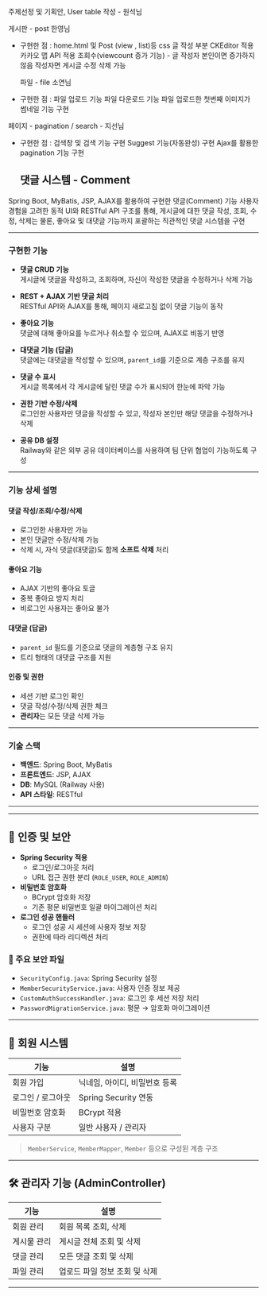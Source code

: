 주제선정 및 기획안, User table 작성 - 원석님

게시판 - post 한영님
- 구현한 점 : home.html 및 Post  (view , list)등 css
             글 작성 부분 CKEditor 적용
             카카오 맵 API 적용
             조회수(viewcount 증가 기능) - 글 작성자 본인이면 증가하지 않음
             작성자면 게시글 수정 삭제 가능
  
  파일 - file 소연님
- 구현한 점 : 파일 업로드 기능
             파일 다운로드 기능
             파일 업로드한 첫번째 이미지가 썸네일 기능 구현

페이지 - pagination / search - 지선님
- 구현한 점 : 검색창 및 검색 기능 구현
             Suggest 기능(자동완성) 구현
             Ajax를 활용한 pagination 기능 구현

  ## 댓글 시스템 - Comment

Spring Boot, MyBatis, JSP, AJAX를 활용하여 구현한 댓글(Comment) 기능
사용자 경험을 고려한 동적 UI와 RESTful API 구조를 통해, 게시글에 대한 댓글 작성, 조회, 수정, 삭제는 물론, 좋아요 및 대댓글 기능까지 포괄하는 직관적인 댓글 시스템을 구현

---

###  구현한 기능

- **댓글 CRUD 기능**  
  게시글에 댓글을 작성하고, 조회하며, 자신이 작성한 댓글을 수정하거나 삭제 가능

- **REST + AJAX 기반 댓글 처리**  
  RESTful API와 AJAX를 통해, 페이지 새로고침 없이 댓글 기능이 동작

- **좋아요 기능**  
  댓글에 대해 좋아요를 누르거나 취소할 수 있으며, AJAX로 비동기 반영

- **대댓글 기능 (답글)**  
  댓글에는 대댓글을 작성할 수 있으며, `parent_id`를 기준으로 계층 구조를 유지

- **댓글 수 표시**  
  게시글 목록에서 각 게시글에 달린 댓글 수가 표시되어 한눈에 파악 가능

- **권한 기반 수정/삭제**  
  로그인한 사용자만 댓글을 작성할 수 있고, 작성자 본인만 해당 댓글을 수정하거나 삭제

- **공유 DB 설정**  
  Railway와 같은 외부 공유 데이터베이스를 사용하여 팀 단위 협업이 가능하도록 구성

---

###  기능 상세 설명

####  댓글 작성/조회/수정/삭제
- 로그인한 사용자만 가능  
- 본인 댓글만 수정/삭제 가능  
- 삭제 시, 자식 댓글(대댓글)도 함께 **소프트 삭제** 처리  

####  좋아요 기능
- AJAX 기반의 좋아요 토글  
- 중복 좋아요 방지 처리  
- 비로그인 사용자는 좋아요 불가  

####  대댓글 (답글)
- `parent_id` 필드를 기준으로 댓글의 계층형 구조 유지  
- 트리 형태의 대댓글 구조를 지원  

####  인증 및 권한
- 세션 기반 로그인 확인  
- 댓글 작성/수정/삭제 권한 체크  
- **관리자**는 모든 댓글 삭제 가능  

---

###  기술 스택

- **백엔드**: Spring Boot, MyBatis  
- **프론트엔드**: JSP, AJAX  
- **DB**: MySQL (Railway 사용)  
- **API 스타일**: RESTful  

---
---


  ## 🔐 인증 및 보안

- **Spring Security 적용**
  - 로그인/로그아웃 처리
  - URL 접근 권한 분리 (`ROLE_USER`, `ROLE_ADMIN`)
- **비밀번호 암호화**
  - BCrypt 암호화 저장
  - 기존 평문 비밀번호 일괄 마이그레이션 처리
- **로그인 성공 핸들러**
  - 로그인 성공 시 세션에 사용자 정보 저장
  - 권한에 따라 리디렉션 처리

### 📁 주요 보안 파일

- `SecurityConfig.java`: Spring Security 설정
- `MemberSecurityService.java`: 사용자 인증 정보 제공
- `CustomAuthSuccessHandler.java`: 로그인 후 세션 저장 처리
- `PasswordMigrationService.java`: 평문 → 암호화 마이그레이션

---

## 👥 회원 시스템

| 기능 | 설명 |
|------|------|
| 회원 가입 | 닉네임, 아이디, 비밀번호 등록 |
| 로그인 / 로그아웃 | Spring Security 연동 |
| 비밀번호 암호화 | BCrypt 적용 |
| 사용자 구분 | 일반 사용자 / 관리자 |

> `MemberService`, `MemberMapper`, `Member` 등으로 구성된 계층 구조

---

## 🛠 관리자 기능 (AdminController)

| 기능 | 설명 |
|------|------|
| 회원 관리 | 회원 목록 조회, 삭제 |
| 게시물 관리 | 게시글 전체 조회 및 삭제 |
| 댓글 관리 | 모든 댓글 조회 및 삭제 |
| 파일 관리 | 업로드 파일 정보 조회 및 삭제 |

---

